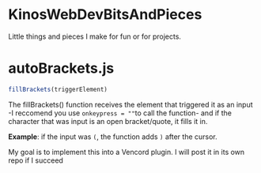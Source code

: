 # KinosWebDevBitsAndPieces
 Little things and pieces I make for fun or for projects. 

 # autoBrackets.js
 ```js
 fillBrackets(triggerElement)
 ```
 The fillBrackets() function receives the element that triggered it as an input -I reccomend you use ```onkeypress = ""```to call the function- and if the character that was input is an open bracket/quote, it fills it in.

 **Example**: if the input was ```(```, the function adds ```)``` after the cursor.

 My goal is to implement this into a Vencord plugin. I will post it in its own repo if I succeed
